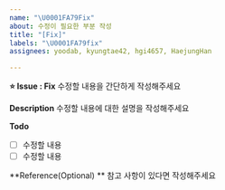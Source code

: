 ```yaml
---
name: "\U0001FA79Fix"
about: 수정이 필요한 부분 작성
title: "[Fix]"
labels: "\U0001FA79fix"
assignees: yoodab, kyungtae42, hgi4657, HaejungHan

---
```


**⭐ Issue : Fix**
수정할 내용을 간단하게 작성해주세요

**Description**
수정할 내용에 대한 설명을 작성해주세요

**Todo**
- [ ] 수정할 내용
- [ ] 수정할 내용

**Reference(Optional) **
참고 사항이 있다면 작성해주세요

